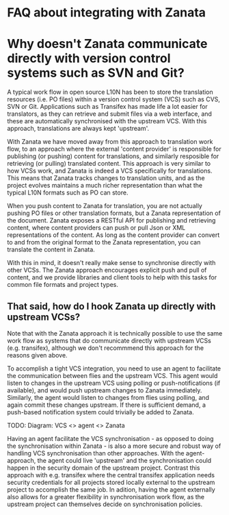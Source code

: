 # FAQ about integrating with Zanata


# Why doesn't Zanata communicate directly with version control systems such as SVN and Git?

A typical work flow in open source L10N has been to store the translation resources (i.e. PO files) within a version control system (VCS) such as CVS, SVN or Git. Applications such as Transifex has made life a lot easier for translators, as they can retrieve and submit files via a web interface, and these are automatically synchronised with the upstream VCS. With this approach, translations are always kept 'upstream'.

With Zanata we have moved away from this approach to translation work flow, to an approach where the external 'content provider' is responsible for publishing (or pushing) content for translations, and similarly resposible for retrieving (or pulling) translated content. This approach is very similar to how VCSs work, and Zanata is indeed a VCS specifically for translations. This means that Zanata tracks changes to translation units, and as the project evolves maintains a much richer representation than what the typical L10N formats such as PO can store. 

When you push content to Zanata for translation, you are not actually pushing PO files or other translation formats, but a Zanata representation of the document. Zanata exposes a RESTful API for publishing and retrieving content, where content providers can push or pull Json or XML representations of the content. As long as the content provider can convert to and from the original format to the Zanata representation, you can translate the content in Zanata.

With this in mind, it doesn't really make sense to synchronise directly with other VCSs. The Zanata approach encourages explicit push and pull of content, and we provide libraries and client tools to help with this tasks for common file formats and project types. 

## That said, how do I hook Zanata up directly with upstream VCSs?

Note that with the Zanata approach it is technically possible to use the same work flow as systems that do communicate directly with upstream VCSs (e.g. transifex), although we don't recommmend this approach for the reasons given above. 

To accomplish a tight VCS integration, you need to use an agent to facilitate the communication between flies and the upstream VCS. This agent would listen to changes in the upstream VCS using polling or push-notifications (if available), and would push upstream changes to Zanata immediately. Similarly, the agent would listen to changes from flies using polling, and again commit these changes upstream. If there is sufficient demand, a push-based notification system could trivially be added to Zanata.

TODO: Diagram: VCS <> agent <> Zanata

Having an agent facilitate the VCS synchronisation - as opposed to doing the synchronisation within Zanata - is also a more secure and robust way of handling VCS synchronisation than other approaches. With the agent-approach, the agent could live 'upstream' and the synchronisation could happen in the security domain of the upstream project. Contrast this approach with e.g. transifex where the central transifex application needs security credentials for all projects stored locally external to the upstream project to accomplish the same job. In adition, having the agent externally also allows for a greater flexibility in synchronisation work flow, as the upstream project can themselves decide on synchronisation policies.